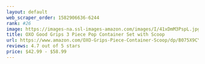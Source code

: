 ```yaml
---
layout: default 
﻿web_scraper_order: 1582906636-6244
rank: #26
image: https://images-na.ssl-images-amazon.com/images/I/41xDmM3PspL.jpg
title: OXO Good Grips 3 Piece Pop Container Set with Scoop
url: https://www.amazon.com/OXO-Grips-Piece-Container-Scoop/dp/B075X9CY3S/ref=zg_mw_home-garden_26?_encoding=UTF8&psc=1&refRID=ST1XDMS4R2TXQERQ5ZH2
reviews: 4.7 out of 5 stars
price: $42.99 - $58.99
---
```

